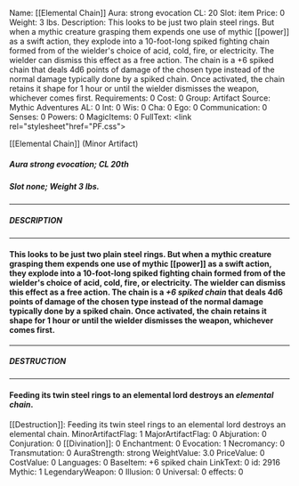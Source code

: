 Name: [[Elemental Chain]]
Aura: strong evocation
CL: 20
Slot: item
Price: 0
Weight: 3 lbs.
Description: This looks to be just two plain steel rings. But when a mythic creature grasping them expends one use of mythic [[power]] as a swift action, they explode into a 10-foot-long spiked fighting chain formed from of the wielder's choice of acid, cold, fire, or electricity. The wielder can dismiss this effect as a free action. The chain is a +6 spiked chain that deals 4d6 points of damage of the chosen type instead of the normal damage typically done by a spiked chain. Once activated, the chain retains it shape for 1 hour or until the wielder dismisses the weapon, whichever comes first.
Requirements: 0
Cost: 0
Group: Artifact
Source: Mythic Adventures
AL: 0
Int: 0
Wis: 0
Cha: 0
Ego: 0
Communication: 0
Senses: 0
Powers: 0
MagicItems: 0
FullText: <link rel="stylesheet"href="PF.css"><div class="heading"><p class="alignleft">[[Elemental Chain]] (Minor Artifact)</p><div style="clear: both;"></div></div><div><h5><b>Aura </b>strong evocation; <b>CL </b>20th</h5><h5><b>Slot </b>none; <b>Weight </b>3 lbs.</h5></div><hr/><div><h5><b>DESCRIPTION</b></h5></div><hr/><div><h4><p>This looks to be just two plain steel rings. But when a mythic creature grasping them expends one use of mythic [[power]] as a swift action, they explode into a 10-foot-long spiked fighting chain formed from of the wielder's choice of acid, cold, fire, or electricity. The wielder can dismiss this effect as a free action. The chain is a <i>+6 spiked chain</i> that deals 4d6 points of damage of the chosen type instead of the normal damage typically done by a spiked chain. Once activated, the chain retains it shape for 1 hour or until the wielder dismisses the weapon, whichever comes first.</p></h4></div><hr/><div><h5><b>DESTRUCTION</b></h5></div><hr/><div><h4><p>Feeding its twin steel rings to an elemental lord destroys an <i>elemental chain</i>.</p></h4></div>
[[Destruction]]: Feeding its twin steel rings to an elemental lord destroys an elemental chain.
MinorArtifactFlag: 1
MajorArtifactFlag: 0
Abjuration: 0
Conjuration: 0
[[Divination]]: 0
Enchantment: 0
Evocation: 1
Necromancy: 0
Transmutation: 0
AuraStrength: strong
WeightValue: 3.0
PriceValue: 0
CostValue: 0
Languages: 0
BaseItem: +6 spiked chain
LinkText: 0
id: 2916
Mythic: 1
LegendaryWeapon: 0
Illusion: 0
Universal: 0
effects: 0
